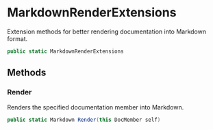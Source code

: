 # MarkdownRenderExtensions
Extension methods for better rendering documentation into Markdown format.

```cs
public static MarkdownRenderExtensions 
```

## Methods
### Render
Renders the specified documentation member into Markdown.

```cs
public static Markdown Render(this DocMember self)
```

